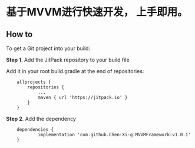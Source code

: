 # 基于MVVM进行快速开发， 上手即用。

## How to
To get a Git project into your build:

**Step 1**. Add the JitPack repository to your build file

Add it in your root build.gradle at the end of repositories:

```
	allprojects {
		repositories {
			...
			maven { url 'https://jitpack.io' }
		}
	}
```
  
**Step 2**. Add the dependency

```
	dependencies {
	        implementation 'com.github.Chen-Xi-g:MVVMFramework:v1.0.1'
	}
```
